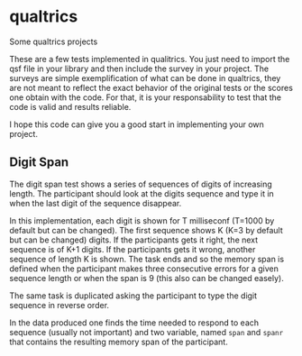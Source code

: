 # qualtrics
Some qualtrics projects

These are a few tests implemented in qualitrics. You just need to import the qsf file in your library and then include the survey in your project.
The surveys are simple exemplification of what can be done in qualtrics, they are not meant to reflect the exact behavior of the original tests
or the scores one obtain with the code. For that, it is your responsability to test that the code is valid and results reliable.

I hope this code can give you a good start in implementing your own project.

## Digit Span

The digit span test shows a series of sequences of digits of increasing length. The participant should look at the digits sequence and type it in
when the last digit of the sequence disappear. 

In this implementation, each digit is shown for T milliseconf (T=1000 by default but can be changed). 
The first sequence shows K (K=3 by default but can be changed) digits. If the participants gets it right, the next sequence is of K+1 digits. 
If the participants gets it wrong, another sequence of length K is shown. The task ends and so the memory span is defined when the participant 
makes three consecutive errors for a given sequence length or when the span is 9 (this also can be changed easely). 

The same task is duplicated asking the participant to type the digit sequence in reverse order.

In the data produced one finds the time needed to respond to each sequence (usually not important) and two variable, named `span` and `spanr` that
contains the resulting memory span of the participant.
